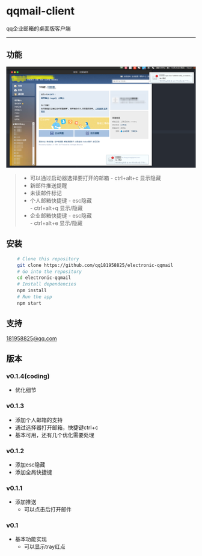 # qqmail-client
qq企业邮箱的桌面版客户端
***
## 功能
![](image/screenshot.png "截图")

> + 可以通过启动器选择要打开的邮箱
    - ctrl+alt+c 显示隐藏
> + 新邮件推送提醒
> + 未读邮件标记
> + 个人邮箱快捷键
    - esc隐藏  
    - ctrl+alt+q 显示/隐藏
> + 企业邮箱快捷键
    - esc隐藏  
    - ctrl+alt+e 显示/隐藏

## 安装
```Bash
    # Clone this repository
    git clone https://github.com/qq181958825/electronic-qqmail
    # Go into the repository
    cd electronic-qqmail
    # Install dependencies
    npm install
    # Run the app
    npm start
```
## 支持
181958825@qq.com

## 版本

### v0.1.4(coding)
+ 优化细节

### v0.1.3
+ 添加个人邮箱的支持
+ 通过选择器打开邮箱，快捷键ctrl+c
+ 基本可用，还有几个优化需要处理

### v0.1.2
+ 添加esc隐藏
+ 添加全局快捷键

### v0.1.1
+ 添加推送
  - 可以点击后打开邮件

### v0.1
+ 基本功能实现
  - 可以显示tray红点
